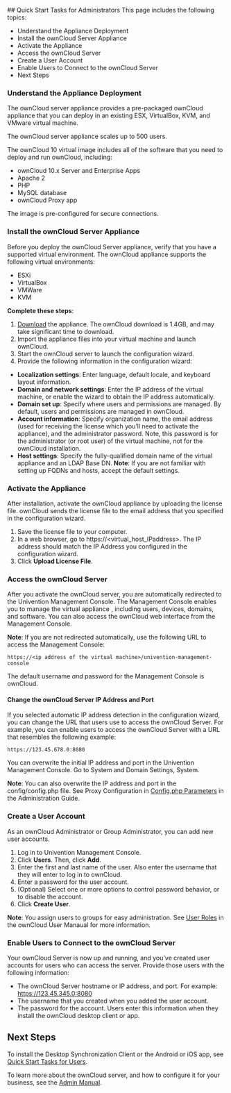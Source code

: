 ﻿﻿## Quick Start Tasks for AdministratorsThis page includes the following topics: - Understand the Appliance Deployment- Install the ownCloud Server Appliance- Activate the Appliance- Access the ownCloud Server- Create a User Account- Enable Users to Connect to the ownCloud Server- Next Steps### Understand the Appliance DeploymentThe ownCloud server appliance provides a pre-packaged ownCloud appliance that you can deploy in an existing ESX, VirtualBox, KVM, and VMware virtual machine.The ownCloud server appliance scales up to 500 users.The ownCloud 10 virtual image includes all of the software that you need to deploy and run ownCloud, including:- ownCloud 10.x Server and Enterprise Apps- Apache 2- PHP- MySQL database- ownCloud Proxy appThe image is pre-configured for secure connections. ### Install the ownCloud Server ApplianceBefore you deploy the ownCloud Server appliance, verify that you have a supported virtual environment. The ownCloud appliance supports the following virtual environments:- ESXi- VirtualBox- VMWare- KVM**Complete these steps**: 1. [Download](https://owncloud.org/download/) the appliance. The ownCloud download is 1.4GB, and may take significant time to download.1.  Import the appliance files into your virtual machine and launch ownCloud.1. Start the ownCloud server to launch the configuration wizard.1. Provide the following information in the configuration wizard: - **Localization settings**: Enter language, default locale, and keyboard layout information.- **Domain and network settings**:  Enter the IP address of the virtual machine, or enable the wizard to obtain the IP address automatically.- **Domain set up**: Specify where users and permissions are managed. By default, users and permissions are managed in ownCloud. - **Account information**:  Specify organization name, the email address (used for receiving the license which you’ll need to activate the appliance), and the administrator password. Note, this password is for the administrator (or root user) of the virtual machine, not for the ownCloud installation.- **Host settings**: Specify the fully-qualified domain name of the virtual appliance and an LDAP Base DN.**Note**: If you are not familiar with setting up FQDNs and hosts, accept the default settings. ### Activate the ApplianceAfter installation, activate the ownCloud appliance by uploading the license file. ownCloud sends the license file to the email address that you specified in the configuration wizard. 1. Save the license file to your computer.1. In a web browser, go to https://<virtual_host_IPaddress>. The IP address should match the IP Address you configured in the configuration wizard.1. Click **Upload License File**.### Access the ownCloud ServerAfter you activate the ownCloud server, you are automatically redirected to the Univention Management Console. The Management Console enables you to manage the virtual appliance , including users, devices, domains, and software. You can also access the ownCloud web interface from the Management Console. **Note**: If you are not redirected automatically, use the following URL to access the Management Console: ```https://<ip address of the virtual machine>/univention-management-console```The default username _and_ password for the Management Console is ownCloud.#### Change the ownCloud Server IP Address and PortIf you selected automatic IP address detection in the configuration wizard, you can change the URL that users use to access the ownCloud Server. For example, you can enable users to access the ownCloud Server with a URL that resembles the following example:```https://123.45.678.0:8080```You can overwrite the initial IP address and port in the Univention Management Console. Go to System and Domain Settings, System.**Note**: You can also overwrite the IP address and port in the config/config.php file. See Proxy Configuration in [Config.php Parameters](https://doc.owncloud.com/server/10.1/admin_manual/configuration/server/config_sample_php_parameters.html) in the Administration Guide.### Create a User AccountAs an ownCloud Administrator or Group Administrator, you can add new user accounts.1. Log in to Univention Management Console.1. Click **Users**. Then, click **Add**.1. Enter the first and last name of the user. Also enter the username that they will enter to log in to ownCloud.1. Enter a password for the user account.1. (Optional) Select one or more options to control password behavior, or to disable the account.1. Click **Create User**.**Note**: You assign users to groups for easy administration. See [User Roles](https://doc.owncloud.com/server/10.3/admin_manual/configuration/user/user_roles.html) in the ownCloud User Manaual for more information. ### Enable Users to Connect to the ownCloud ServerYour ownCloud Server is now up and running, and you’ve created user accounts for users who can access the server.Provide those users with the following information: - The ownCloud Server hostname or IP address, and port. For example: https://123.45.345.0:8080- The username that you created when you added the user account.- The password for the account.Users enter this information when they install the ownCloud desktop client or app.    ## Next StepsTo install the Desktop Synchronization Client or the Android or iOS app, see [Quick Start Tasks for Users](users.md). To learn more about the ownCloud server, and how to configure it for your business, see the [Admin Manual](https://doc.owncloud.com/server/10.3/admin_manual/). 